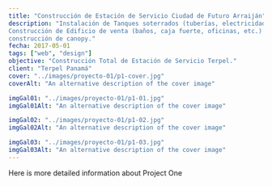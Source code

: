 ```yaml
---
title: "Construcción de Estación de Servicio Ciudad de Futuro Arraiján"
description: "Instalación de Tanques soterrados (tuberías, electricidad, sumergibles, etc.),
Construcción de Edificio de venta (baños, caja fuerte, oficinas, etc.) pavimentación de Pista y
construcción de canopy."
fecha: 2017-05-01
tags: ["web", "design"]
objective: "Construcción Total de Estación de Servicio Terpel."
client: "Terpel Panamá"
cover: "../images/proyecto-01/p1-cover.jpg"
coverAlt: "An alternative description of the cover image"

imgGal01: "../images/proyecto-01/p1-01.jpg"
imgGal01Alt: "An alternative description of the cover image"

imgGal02: "../images/proyecto-01/p1-02.jpg"
imgGal02Alt: "An alternative description of the cover image"

imgGal03: "../images/proyecto-01/p1-03.jpg"
imgGal03Alt: "An alternative description of the cover image"
---
```


Here is more detailed information about Project One

